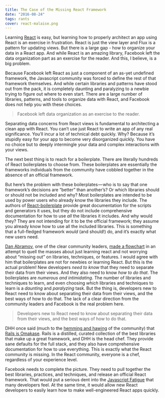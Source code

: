 ```yaml
---
title: The Case of the Missing React Framework
date: "2016-08-24"
tags: rants
cover: react-malaise.png
---
```


Learning [React](https://facebook.github.io/react/) is easy, but learning how to properly architect an app using React is an exercise in frustration. React is just the view layer and Flux is a pattern for updating views. But there is a large gap - how to organize your data in a React app. And while React is an amazing library, Facebook left the data organization part as an exercise for the reader. And this, I believe, is a big problem.

Because Facebook left React as just a component of an as-yet undefined framework, the Javascript community was forced to define the rest of that framework themselves. And while certain libraries and patterns have stood out from the pack, it is completely daunting and paralyzing to a newbie trying to figure out where to even start. There are a large number of libraries, patterns, and tools to organize data with React, and Facebook does not help you with these choices.

> Facebook left data organization as an exercise to the reader.

Separating data concerns from React views is fundamental to architecting a clean app with React. You can’t use just React to write an app of any real significance. You’ll incur a lot of technical debt quickly. Why? Because it’s stupidly easy for your app to become very disorganized quickly. You have no choice but to deeply intermingle your data and complex interactions with your views.

The next best thing is to reach for a boilerplate. There are literally hundreds of React boilerplates to choose from. These boilerplates are essentially the frameworks individuals from the community have cobbled together in the absence of an official framework.

But here’s the problem with these boilerplates — who is to say that one framework’s decisions are “better” than another’s? Or which libraries should or should not be included and why? Most boilerplates are intended to be used by power users who already know the libraries they include. The authors of [React-boilerplate](https://github.com/mxstbr/react-boilerplate) provide great documentation for the scripts and generators it uses, but they do not include comprehensive documentation for how to use *all* the libraries it includes. And why would they? They are not intending for it to be the official framework; they assume you already know how to use all the included libraries. This is something that a full-fledged framework *would* (and should!) do, and it’s exactly what new users need.

[Dan Abramov](https://twitter.com/dan_abramov), one of the clear community leaders, [made a flowchart](https://github.com/gaearon/react-makes-you-sad) in an attempt to quell the masses about just learning react and not worrying about “missing out” on libraries, techniques, or features. I would agree with him that boilerplates are not for newbies or learning React. But this is the actual problem! New developers *need to know* that they need to separate their data from their views.  And they also need to know *how to do that*. The boilerplates are *numerous and intimidating*. The number of libraries and techniques to learn, and even choosing *which* libraries and techniques to learn is a *daunting* and *paralyzing* task. But the thing is, developers new to React need to know about separating their data from their views, and the best ways of how to do that. The lack of a clear direction from the community leaders and Facebook is the real problem here.

> Developers new to React need to know about separating their data from their views, and the best ways of how to do that.

DHH once said (much to the [hemming and hawing](https://www.youtube.com/watch?v=E99FnoYqoII) of the community) that [Rails is Omakase](http://david.heinemeierhansson.com/2012/rails-is-omakase.html). Rails is a distilled, curated collection of the best libraries that make up a great framework, and DHH is the head chef. They provide sane defaults for the full stack, and they also have comprehensive documentation for how to use everything. This is exactly what the React community is missing. In the React community, everyone is a chef, regardless of your experience level.

Facebook needs to complete the picture. They need to pull together the best libraries, practices, and techniques, and release an official React framework. That would put a serious dent into the [Javascript Fatigue](https://medium.com/@ericclemmons/javascript-fatigue-48d4011b6fc4#.tt8ije73e) that many developers feel. At the same time, it would allow new React developers to easily learn how to make well-engineered React apps quickly.
